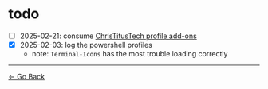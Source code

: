 # todo

- [ ] 2025-02-21: consume [ChrisTitusTech profile add-ons](../note/drawingboard_-_2025-01-24_pwsh_ProfileAddOns.md)
- [x] 2025-02-03: log the powershell profiles
  - note: ``Terminal-Icons`` has the most trouble loading correctly

---

[← Go Back](../readme.md)

